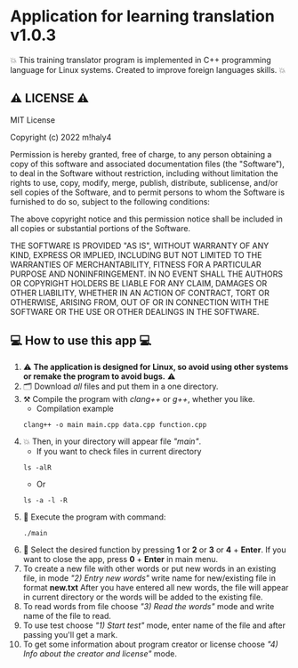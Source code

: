 # Application for learning translation v1.0.3
:boom: This training translator program is implemented in C++ programming language for Linux systems. Created to improve foreign languages skills. :boom:

## ⚠️ LICENSE ⚠️
MIT License

Copyright (c) 2022 m!haly4

Permission is hereby granted, free of charge, to any person obtaining a copy
of this software and associated documentation files (the "Software"), to deal
in the Software without restriction, including without limitation the rights
to use, copy, modify, merge, publish, distribute, sublicense, and/or sell
copies of the Software, and to permit persons to whom the Software is
furnished to do so, subject to the following conditions:

The above copyright notice and this permission notice shall be included in all
copies or substantial portions of the Software.

THE SOFTWARE IS PROVIDED "AS IS", WITHOUT WARRANTY OF ANY KIND, EXPRESS OR
IMPLIED, INCLUDING BUT NOT LIMITED TO THE WARRANTIES OF MERCHANTABILITY,
FITNESS FOR A PARTICULAR PURPOSE AND NONINFRINGEMENT. IN NO EVENT SHALL THE
AUTHORS OR COPYRIGHT HOLDERS BE LIABLE FOR ANY CLAIM, DAMAGES OR OTHER
LIABILITY, WHETHER IN AN ACTION OF CONTRACT, TORT OR OTHERWISE, ARISING FROM,
OUT OF OR IN CONNECTION WITH THE SOFTWARE OR THE USE OR OTHER DEALINGS IN THE
SOFTWARE.

## 💻 How to use this app 💻

1) ⚠️ **The application is designed for Linux, so avoid using other systems or remake the program to avoid bugs.** ⚠️
2) 🗂️ Download *all* files and put them in a one directory.
3) ⚒️ Compile the program with *clang++* or *g++*, whether you like.
    - Сompilation example
    ```
    clang++ -o main main.cpp data.cpp function.cpp
    ```
4) 💥 Then, in your directory will appear file *"main"*.
    - If you want to check files in current directory
    ```
    ls -alR
    ```
    - Or
    ```
    ls -a -l -R
    ```
5) 🌠 Execute the program with command:
    ```
    ./main
    ```
6) 👷 Select the desired function by pressing **1** or **2** or **3** or **4** + **Enter**. If you want to close the app, press **0** + **Enter** in main menu.
7) To create a new file with other words or put new words in an existing file, in mode *"2) Entry new words"* write name for new/existing file in format **new.txt** After you have entered all new words, the file will appear in current directory or the words will be added to the existing file.
8) To read words from file choose *"3) Read the words"* mode and write name of the file to read.
9) To use test choose *"1) Start test"* mode, enter name of the file and after passing you'll get a mark.
10) To get some information about program creator or license choose *"4) Info about the creator and license"* mode.
